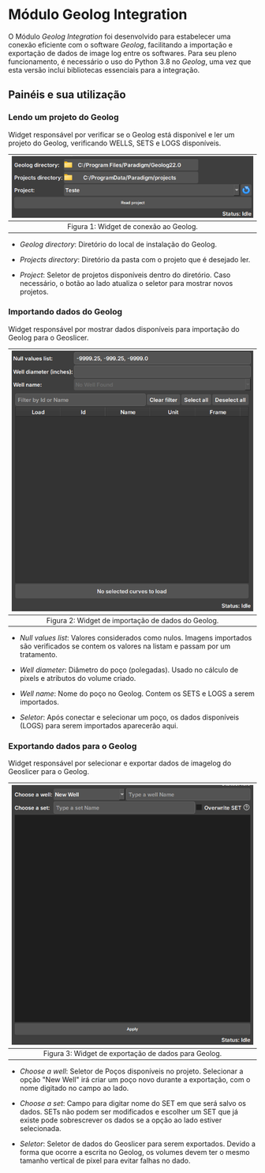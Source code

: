 # Módulo Geolog Integration

O Módulo *Geolog Integration* foi desenvolvido para estabelecer uma conexão eficiente com o software *Geolog*, facilitando a importação e exportação de dados de image log entre os softwares. Para seu pleno funcionamento, é necessário o uso do Python 3.8 no *Geolog*, uma vez que esta versão inclui bibliotecas essenciais para a integração.


## Painéis e sua utilização

### Lendo um projeto do Geolog

Widget responsável por verificar se o Geolog está disponível e ler um projeto do Geolog, verificando WELLS, SETS e LOGS disponíveis.

| ![Figura 1](GeologConnect.png) |
|:-----------------------------------------------:|
| Figura 1: Widget de conexão ao Geolog. |

 - _Geolog directory_: Diretório do local de instalação do Geolog.

 - _Projects directory_: Diretório da pasta com o projeto que é desejado ler.

 - _Project_: Seletor de projetos disponíveis dentro do diretório. Caso necessário, o botão ao lado atualiza o seletor para mostrar novos projetos.


### Importando dados do Geolog
Widget responsável por mostrar dados disponíveis para importação do Geolog para o Geoslicer.

| ![Figura 2](GeologImport.png) |
|:-----------------------------------------------:|
| Figura 2: Widget de importação de dados do Geolog. |

 - _Null values list_: Valores considerados como nulos. Imagens importados são verificados se contem os valores na listam e passam por um tratamento.

 - _Well diameter_: Diâmetro do poço (polegadas). Usado no cálculo de pixels e atributos do volume criado.

 - _Well name_: Nome do poço no Geolog. Contem os SETS e LOGS a serem importados.

 - _Seletor_: Após conectar e selecionar um poço, os dados disponíveis (LOGS) para serem importados aparecerão aqui.


### Exportando dados para o Geolog
Widget responsável por selecionar e exportar dados de imagelog do Geoslicer para o Geolog.

| ![Figura 3](GeologExport.png) |
|:-----------------------------------------------:|
| Figura 3: Widget de exportação de dados para Geolog. |

 - _Choose a well_: Seletor de Poços disponíveis no projeto. Selecionar a opção "New Well" irá criar um poço novo durante a exportação, com o nome digitado no campo ao lado.

 - _Choose a set_: Campo para digitar nome do SET em que será salvo os dados. SETs não podem ser modificados e escolher um SET que já existe pode sobrescrever os dados se a opção ao lado estiver selecionada.

 - _Seletor_:  Seletor de dados do Geoslicer para serem exportados. Devido a forma que ocorre a escrita no Geolog, os volumes devem ter o mesmo tamanho vertical de pixel para evitar falhas no dado.